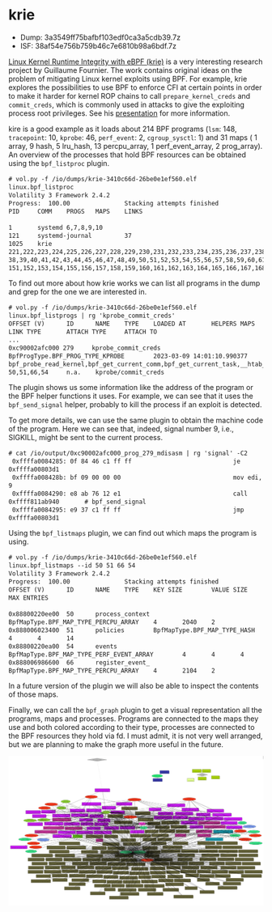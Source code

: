 # krie
- Dump: 3a3549ff75bafbf103edf0ca3a5cdb39.7z
- ISF: 38af54e756b759b46c7e6810b98a6bdf.7z

[Linux Kernel Runtime Integrity with eBPF (krie)](https://github.com/gui774ume/krie)
is a very interesting research project by Guillaume Fournier.
The work contains original ideas on the problem of mitigating Linux
kernel exploits using BPF. For example, krie explores the possibilities
to use BPF to enforce CFI at certain points
in order to make it harder for kernel ROP chains to call
`prepare_kernel_creds` and `commit_creds`, which is commonly used in
attacks to give the exploiting process root privileges.
See his
[presentation](https://www.blackhat.com/us-22/briefings/schedule/index.html#return-to-sender---detecting-kernel-exploits-with-ebpf-27127)
for more information.

kire is a good example as it loads about 214 BPF programs (`lsm`: 148,
`tracepoint`: 10, `kprobe`: 46, `perf_event`: 2, `cgroup_sysctl`: 1)
and 31 maps ( 1 array, 9 hash, 5 lru_hash, 13 percpu_array,
1 perf_event_array, 2 prog_array). An overview of the processes that
hold BPF resources can be obtained using the `bpf_listproc` plugin.
```
# vol.py -f /io/dumps/krie-3410c66d-26be0e1ef560.elf linux.bpf_listproc
Volatility 3 Framework 2.4.2
Progress:  100.00               Stacking attempts finished
PID     COMM    PROGS   MAPS    LINKS

1       systemd 6,7,8,9,10
121     systemd-journal         37
1025    krie    221,222,223,224,225,226,227,228,229,230,231,232,233,234,235,236,237,238,239,240,241,242,243,244,245,246,247,248,249,250,251,252,253,254,255,256,257,258,259,260,261,262,263,264,265,266,267,268,269,270,271,272,273,274,275,276,277,278,279,280,281,282,283,284,285,286,287,288,289,290,291,292,293,294,295,296,297,298,299,300,301,302,303,304,305,306,307,308,309,310,311,312,313,314,315,316,317,318,319,320,321,322,323,324,325,326,327,328,329,330,331,332,333,334,335,336,337,338,339,340,341,342,343,344,345,346,347,348,349,350,351,352,353,354,355,356,357,358,359,360,361,362,363,364,365,366,367,368,369,370,371,372,373,374,375,376,377,378,379,380,381,382,383,384,385,386,387,388,389,390,391,392,393,394,395,396,397,398,399,400,401,402,403,404,405,406,407,408,409,410,411,412,413,414,415,416,417,418,419,420,421,422,423,424,425,426,427 38,39,40,41,42,43,44,45,46,47,48,49,50,51,52,53,54,55,56,57,58,59,60,61,62,63,64,65,66,54  151,152,153,154,155,156,157,158,159,160,161,162,163,164,165,166,167,168,169,170,171,172,173,174,175,176,177,178,179,180,181,182,183,184,185,186,187,188,189,190,191,192,193,194,195,196,197,198,199,200,201,202,203,204,205,206,207,208,209,210,211,212,213,214,215,216,217,218,219,220,221,222,223,224,225,226,227,228,229,230,231,232,233,234,235,236,237,238,239,240,241,242,243,244,245,246,247,248,249,250,251,252,253,254,255,256,257,258,259,260,261,262,263,264,265,266,267,268,269,270,271,272,273,274,275,276,277,278,279,280,281,282,283,284,285,286,287,288,289,290,291,292,293,294,295,296,297,298
```

To find out more about how krie works we can list all programs in the
dump and grep for the one we are interested in.
```
# vol.py -f /io/dumps/krie-3410c66d-26be0e1ef560.elf linux.bpf_listprogs | rg 'kprobe_commit_creds'
OFFSET (V)      ID      NAME    TYPE    LOADED AT       HELPERS MAPS    LINK TYPE       ATTACH TYPE     ATTACH TO
...
0xc90002afc000 279     kprobe_commit_creds  BpfProgType.BPF_PROG_TYPE_KPROBE        2023-03-09 14:01:10.990377      bpf_probe_read_kernel,bpf_get_current_comm,bpf_get_current_task,__htab_map_lookup_elem,bpf_get_smp_processor_id,bpf_perf_event_output,bpf_ktime_get_ns,bpf_probe_read_compat_str,percpu_array_map_lookup_elem,bpf_send_signal,bpf_get_current_pid_tgid        50,51,66,54     n.a.    kprobe/commit_creds
```
The plugin shows us some information like the address of the program
or the BPF helper functions it uses. For example, we can see that it
uses the `bpf_send_signal` helper, probably to kill the process
if an exploit is detected.

To get more details, we can use the same plugin to obtain the machine
code of the program. Here we can see that, indeed, signal number 9, i.e.,
SIGKILL, might be sent to the current process.
```
# cat /io/output/0xc90002afc000_prog_279_mdisasm | rg 'signal' -C2
 0xffffa0084285: 0f 84 46 c1 ff ff                            je 0xffffa00803d1
 0xffffa008428b: bf 09 00 00 00                               mov edi, 9
 0xffffa0084290: e8 ab 76 12 e1                               call 0xffff811ab940       # bpf_send_signal
 0xffffa0084295: e9 37 c1 ff ff                               jmp 0xffffa00803d1
```

Using the `bpf_listmaps` plugin, we can find out which maps the program
is using.
```
# vol.py -f /io/dumps/krie-3410c66d-26be0e1ef560.elf linux.bpf_listmaps --id 50 51 66 54
Volatility 3 Framework 2.4.2
Progress:  100.00               Stacking attempts finished
OFFSET (V)      ID      NAME    TYPE    KEY SIZE        VALUE SIZE      MAX ENTRIES

0x88800220ee00  50      process_context BpfMapType.BPF_MAP_TYPE_PERCPU_ARRAY    4       2040    2
0x888006023400  51      policies        BpfMapType.BPF_MAP_TYPE_HASH    4       4       14
0x88800220ea00  54      events  BpfMapType.BPF_MAP_TYPE_PERF_EVENT_ARRAY        4       4       4
0x888006986600  66      register_event_ BpfMapType.BPF_MAP_TYPE_PERCPU_ARRAY    4       2104    2
```
In a future version of the plugin we will also be able to inspect the
contents of those maps.

Finally, we can call the `bpf_graph` plugin to get a visual
representation all the programs, maps and processes. Programs are
connected to the maps they use and both colored according to their type,
processes are connected to the BPF resources they hold via fd.
I must admit, it is not very well arranged, but we are planning to
make the graph more useful in the future.

![krie-3410c66d-26be0e1ef560.elf.png](../../media/krie-3410c66d-26be0e1ef560.elf.png)

